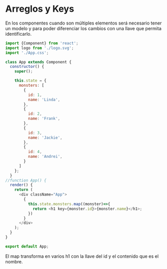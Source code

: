 # Arreglos y Keys

En los componentes cuando son múltiples elementos será necesario tener un modelo y para poder diferenciar los cambios con una llave que permita identificarlo.


```JavaScript
import {Component} from 'react';
import logo from './logo.svg';
import './App.css';

class App extends Component {
  constructor() {
    super();

    this.state = {
      monsters: [
        {
          id: 1,
          name: 'Linda',
        },
        {
          id: 2,
          name: 'Frank',
        },
        {
          id: 3,
          name: 'Jackie',
        },
        {
          id: 4,
          name: 'Andrei',
        }
      ]
    };
  }
//function App() {
  render() {
    return (
      <div className="App">
        {
          this.state.monsters.map((monster)=>{
            return <h1 key={monster.id}>{monster.name}</h1>;
          })
        }
      </div>
    );
  }
}

export default App;
```

El map transforma en varios h1 con la llave del id y el contenido que es el nombre.

